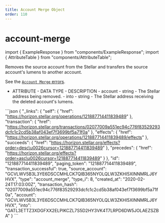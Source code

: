 ```yaml
---
title: Account Merge Object
order: 110
---
```


# account-merge

import { ExampleResponse } from "components/ExampleResponse"; import { AttributeTable } from "components/AttributeTable";

Removes the source account from the Stellar and transfers the source account's lumens to another account.

See the [`Account Merge` errors](../../../errors/result-codes/operation-specific/account-merge.md).

 - ATTRIBUTE - DATA TYPE - DESCRIPTION - account - string - The Stellar address being removed. - into - string - The Stellar address receiving the deleted account's lumens.

 \`\`\`json { "\_links": { "self": { "href": "https://horizon.stellar.org/operations/121887714411839489" }, "transaction": { "href": "https://horizon.stellar.org/transactions/02077009a551ec94c776f83529293dcfc1c2cd5b38af043ef7f3699bf5a71f0a" }, "effects": { "href": "https://horizon.stellar.org/operations/121887714411839489/effects" }, "succeeds": { "href": "https://horizon.stellar.org/effects?order=desc\u0026cursor=121887714411839489" }, "precedes": { "href": "https://horizon.stellar.org/effects?order=asc\u0026cursor=121887714411839489" } }, "id": "121887714411839489", "paging\_token": "121887714411839489", "transaction\_successful": true, "source\_account": "GCVLWV5B3L3YE6DSCCMHLCK7QIB365NYOLQLW3ZKHI5XINNMRLJ6YHVX", "type": "account\_merge", "type\_i": 8, "created\_at": "2020-02-24T17:03:00Z", "transaction\_hash": "02077009a551ec94c776f83529293dcfc1c2cd5b38af043ef7f3699bf5a71f0a", "account": "GCVLWV5B3L3YE6DSCCMHLCK7QIB365NYOLQLW3ZKHI5XINNMRLJ6YHVX", "into": "GATL3ETTZ3XDGFXX2ELPIKCZL7S5D2HY3VK4T7LRPD6DW5JOLAEZSZBA" } \`\`\`


